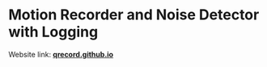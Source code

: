 # Motion Recorder and Noise Detector with Logging 
Website link: **[qrecord.github.io](https://qrecord.github.io/)**
